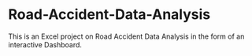 # Road-Accident-Data-Analysis
This is an Excel project on Road Accident Data Analysis in the form of an interactive Dashboard.
